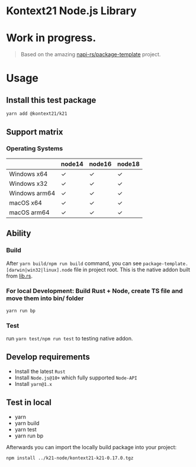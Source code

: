 # Kontext21 Node.js Library

# Work in progress.

> Based on the amazing [napi-rs/package-template](https://github.com/napi-rs/package-template) project.

# Usage

## Install this test package

```
yarn add @kontext21/k21
```

## Support matrix

### Operating Systems

|                  | node14 | node16 | node18 |
| ---------------- | ------ | ------ | ------ |
| Windows x64      | ✓      | ✓      | ✓      |
| Windows x32      | ✓      | ✓      | ✓      |
| Windows arm64    | ✓      | ✓      | ✓      |
| macOS x64        | ✓      | ✓      | ✓      |
| macOS arm64      | ✓      | ✓      | ✓      |

## Ability

### Build

After `yarn build/npm run build` command, you can see `package-template.[darwin|win32|linux].node` file in project root. This is the native addon built from [lib.rs](./src/lib.rs).

### For local Development: Build Rust + Node, create TS file and move them into bin/ folder

```
yarn run bp
```

### Test

run `yarn test/npm run test` to testing native addon.

## Develop requirements

- Install the latest `Rust`
- Install `Node.js@10+` which fully supported `Node-API`
- Install `yarn@1.x`

## Test in local

- yarn
- yarn build
- yarn test
- yarn run bp 

Afterwards you can import the locally build package into your project:

```
npm install ../k21-node/kontext21-k21-0.17.0.tgz
```